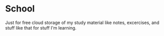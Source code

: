 # School
Just for free cloud storage of my study material like notes, excercises, and stuff like that for stuff I'm learning.
